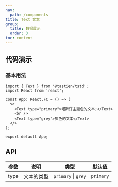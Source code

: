 ```yaml
---
nav:
  path: /components
title: Text 文本
group:
  title: 数据展示
  order: 3
toc: content
---
```


## 代码演示

### 基本用法

```tsx
import { Text } from '@tastien/tstd';
import React from 'react';

const App: React.FC = () => (
  <>
    <Text type="primary">塔斯汀主题色的文本;</Text>
    <br />
    <Text type="grey">灰色的文本</Text>
  </>
);

export default App;
```

## API

| 参数 | 说明       | 类型                | 默认值    |
| ---- | ---------- | ------------------- | --------- |
| type | 文本的类型 | `primary` \| `grey` | `primary` |
